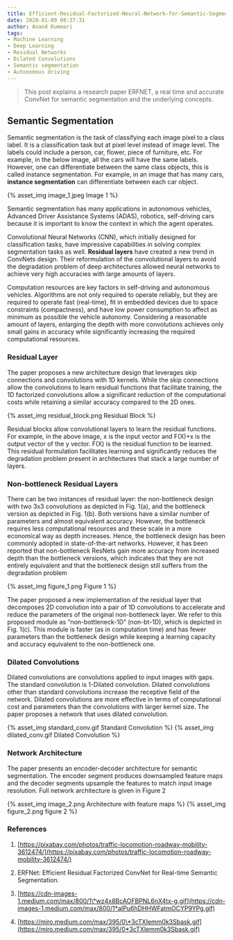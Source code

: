 ```yaml
---
title: Efficient-Residual-Factorized-Neural-Network-for-Semantic-Segmentation
date: 2020-01-09 08:37:31
author: Anand Kummari
tags: 
- Machine Learning
- Deep Learning
- Residual Networks
- Dilated Convolutions
- Semantic segmentation
- Autonomous driving
---
```


<!-- # Efficient Residual Factorized Neural Network for Semantic Segmentation -->

> This post explains a research paper ERFNET, a real time and accurate ConvNet for semantic segmentation and the underlying concepts.

## Semantic Segmentation

Semantic segmentation is the task of classifying each image pixel to a class label. It is a classification task but at pixel level instead of image level. The labels could include a person, car, flower, piece of furniture, etc. For example, in the below image, all the cars will have the same labels. However, one can differentiate between the same class objects, this is called instance segmentation. For example, in an image that has many cars, **instance segmentation** can differentiate between each car object.

<!-- ![Image 1](https://cdn-images-1.medium.com/max/3840/1*CUp00rA4mSlJ8CRflVvKcA.jpeg)*Image 1*
 -->
{% asset_img  image_1.jpeg Image 1 %}

Semantic segmentation has many applications in autonomous vehicles, Advanced Driver Assistance Systems (ADAS), robotics, self-driving cars because it is important to know the context in which the agent operates.

Convolutional Neural Networks (CNN), which initially designed for classification tasks, have impressive capabilities in solving complex segmentation tasks as well. **Residual layers** have created a new trend in ConvNets design. Their reformulation of the convolutional layers to avoid the degradation problem of deep architectures allowed neural networks to achieve very high accuracies with large amounts of layers.

Computation resources are key factors in self-driving and autonomous vehicles. Algorithms are not only required to operate reliably, but they are required to operate fast (real-time), fit in embedded devices due to space constraints (compactness), and have low power consumption to affect as minimum as possible the vehicle autonomy. Considering a reasonable amount of layers, enlarging the depth with more convolutions achieves only small gains in accuracy while significantly increasing the required computational resources.

### Residual Layer

The paper proposes a new architecture design that leverages skip connections and convolutions with 1D kernels. While the skip connections allow the convolutions to learn residual functions that facilitate training, the 1D factorized convolutions allow a significant reduction of the computational costs while retaining a similar accuracy compared to the 2D ones.

<!-- ![Residual Block](https://cdn-images-1.medium.com/max/2000/1*6WlIo8W1_Qc01hjWdZy-1Q.png)*Residual Block*
 -->
{% asset_img residual_block.png Residual Block %}

Residual blocks allow convolutional layers to learn the residual functions. For example, in the above image, x is the input vector and F(X)+x is the output vector of the y vector. F(X) is the residual function to be learned. This residual formulation facilitates learning and significantly reduces the degradation problem present in architectures that stack a large number of layers.

### Non-bottleneck Residual Layers

There can be two instances of residual layer: the non-bottleneck design with two 3x3 convolutions as depicted in Fig. 1(a), and the bottleneck version as depicted in Fig. 1(b). Both versions have a similar number of parameters and almost equivalent accuracy. However, the bottleneck requires less computational resources and these scale in a more economical way as depth increases. Hence, the bottleneck design has been commonly adopted in state-of-the-art networks. However, it has been reported that non-bottleneck ResNets gain more accuracy from increased depth than the bottleneck versions, which indicates that they are not entirely equivalent and that the bottleneck design still suffers from the degradation problem

<!-- ![Figure 1](https://cdn-images-1.medium.com/max/2000/1*gu-iuZvJS1-8w-UlWGXmww.png)*Figure 1*
 -->
{% asset_img figure_1.png Figure 1 %}

The paper proposed a new implementation of the residual layer that decomposes 2D convolution into a pair of 1D convolutions to accelerate and reduce the parameters of the original non-bottleneck layer. We refer to this proposed module as “non-bottleneck-1D” (non-bt-1D), which is depicted in Fig. 1(c). This module is faster (as in computation time) and has fewer parameters than the bottleneck design while keeping a learning capacity and accuracy equivalent to the non-bottleneck one.

### Dilated Convolutions

Dilated convolutions are convolutions applied to input images with gaps. The standard convolution is 1-Dilated convolution. Dilated convolutions other than standard convolutions increase the receptive field of the network. Dilated convolutions are more effective in terms of computational cost and parameters than the convolutions with larger kernel size. The paper proposes a network that uses dilated convolution.

<!-- ![standard convolution](https://cdn-images-1.medium.com/max/2000/1*aIPu6hDHHWFatmOCYP9YPg.gif)*standard convolution*
 -->
<!-- ![dilated convolution](https://cdn-images-1.medium.com/max/2000/1*wz4x8BcAOFBPNL6nX4tx-g.gif)*dilated convolution*
 -->

{% asset_img standard_conv.gif Standard Convolution %}
{% asset_img dilated_conv.gif Dilated Convolution %}


### Network Architecture

The paper presents an encoder-decoder architecture for semantic segmentation. The encoder segment produces downsampled feature maps and the decoder segments upsample the features to match input image resolution. Full network architecture is given in Figure 2
<!-- 
![architecture with feature maps](https://cdn-images-1.medium.com/max/2000/1*YMWnwx78KluFYgcV5KGB0g.png)*architecture with feature maps*

![Figure 2](https://cdn-images-1.medium.com/max/2000/1*9Bbsq9_xHHImVSqtFkJrtw.png)*Figure 2*
 -->

{% asset_img image_2.png Architecture with feature maps %}
{% asset_img figure_2.png figure 2 %}


### References

1. [https://pixabay.com/photos/traffic-locomotion-roadway-mobility-3612474/](https://pixabay.com/photos/traffic-locomotion-roadway-mobility-3612474/)

2. ERFNet: Efficient Residual Factorized ConvNet for Real-time Semantic Segmentation.

3. [https://cdn-images-1.medium.com/max/800/1\*wz4x8BcAOFBPNL6nX4tx-g.gif](https://cdn-images-1.medium.com/max/800/1*aIPu6hDHHWFatmOCYP9YPg.gif)

4. [https://miro.medium.com/max/395/0\*3cTXIemm0k3Sbask.gif](https://miro.medium.com/max/395/0*3cTXIemm0k3Sbask.gif)


